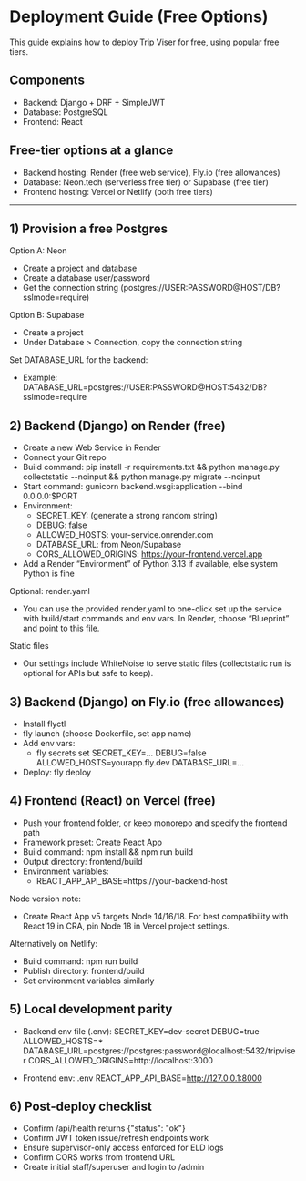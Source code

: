 # Deployment Guide (Free Options)

This guide explains how to deploy Trip Viser for free, using popular free tiers.

## Components
- Backend: Django + DRF + SimpleJWT
- Database: PostgreSQL
- Frontend: React

## Free-tier options at a glance
- Backend hosting: Render (free web service), Fly.io (free allowances)
- Database: Neon.tech (serverless free tier) or Supabase (free tier)
- Frontend hosting: Vercel or Netlify (both free tiers)

---

## 1) Provision a free Postgres

Option A: Neon
- Create a project and database
- Create a database user/password
- Get the connection string (postgres://USER:PASSWORD@HOST/DB?sslmode=require)

Option B: Supabase
- Create a project
- Under Database > Connection, copy the connection string

Set DATABASE_URL for the backend:
- Example: DATABASE_URL=postgres://USER:PASSWORD@HOST:5432/DB?sslmode=require


## 2) Backend (Django) on Render (free)

- Create a new Web Service in Render
- Connect your Git repo
- Build command: pip install -r requirements.txt && python manage.py collectstatic --noinput && python manage.py migrate --noinput
- Start command: gunicorn backend.wsgi:application --bind 0.0.0.0:$PORT
- Environment:
  - SECRET_KEY: (generate a strong random string)
  - DEBUG: false
  - ALLOWED_HOSTS: your-service.onrender.com
  - DATABASE_URL: from Neon/Supabase
  - CORS_ALLOWED_ORIGINS: https://your-frontend.vercel.app
- Add a Render “Environment” of Python 3.13 if available, else system Python is fine

Optional: render.yaml
- You can use the provided render.yaml to one-click set up the service with build/start commands and env vars. In Render, choose “Blueprint” and point to this file.

Static files
- Our settings include WhiteNoise to serve static files (collectstatic run is optional for APIs but safe to keep).


## 3) Backend (Django) on Fly.io (free allowances)

- Install flyctl
- fly launch (choose Dockerfile, set app name)
- Add env vars:
  - fly secrets set SECRET_KEY=... DEBUG=false ALLOWED_HOSTS=yourapp.fly.dev DATABASE_URL=...
- Deploy: fly deploy


## 4) Frontend (React) on Vercel (free)

- Push your frontend folder, or keep monorepo and specify the frontend path
- Framework preset: Create React App
- Build command: npm install && npm run build
- Output directory: frontend/build
- Environment variables:
  - REACT_APP_API_BASE=https://your-backend-host

Node version note:
- Create React App v5 targets Node 14/16/18. For best compatibility with React 19 in CRA, pin Node 18 in Vercel project settings.

Alternatively on Netlify:
- Build command: npm run build
- Publish directory: frontend/build
- Set environment variables similarly


## 5) Local development parity

- Backend env file (.env):
  SECRET_KEY=dev-secret
  DEBUG=true
  ALLOWED_HOSTS=*
  DATABASE_URL=postgres://postgres:password@localhost:5432/tripviser
  CORS_ALLOWED_ORIGINS=http://localhost:3000

- Frontend env: .env
  REACT_APP_API_BASE=http://127.0.0.1:8000


## 6) Post-deploy checklist
- Confirm /api/health returns {"status": "ok"}
- Confirm JWT token issue/refresh endpoints work
- Ensure supervisor-only access enforced for ELD logs
- Confirm CORS works from frontend URL
- Create initial staff/superuser and login to /admin

